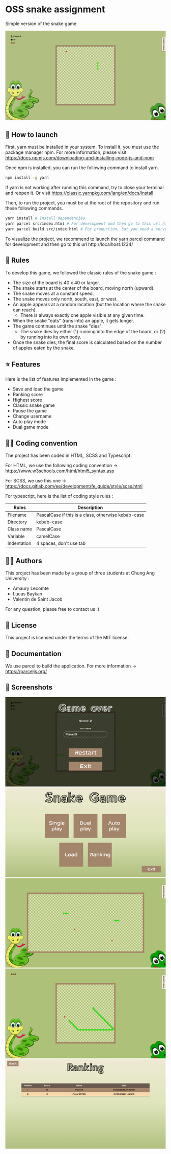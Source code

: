 # OSS snake assignment

Simple version of the snake game.

<img src="./public/game.png" alt="" />

## 📝 How to launch

First, yarn must be installed in your system. To install it, you must use the package manager npm. For more information, please visit https://docs.npmjs.com/downloading-and-installing-node-js-and-npm

Once npm is installed, you can run the following command to install yarn.

```bash
npm install -g yarn
```

If yarn is not working after running this command, try to close your terminal and reopen it. Or visit https://classic.yarnpkg.com/lang/en/docs/install

Then, to run the project, you must be at the root of the repository and run these following commands.

```bash
yarn install # Install dependencies
yarn parcel src/index.html # For development and then go to this url http://localhost:1234/
yarn parcel build src/index.html # For production, but you need a server to serve the build files.
```

To visualize the project, we recommend to launch the yarn parcel command for development and then go to this url http://localhost:1234/ 

## 📜 Rules

To develop this game, we followed the classic rules of the snake game :
- The size of the board is 40 x 40 or larger.
- The snake starts at the center of the board, moving north (upward).
- The snake moves at a constant speed.
- The snake moves only north, south, east, or west.
- An apple appears at a random location (but the location where the snake can reach).
  - There is always exactly one apple visible at any given time.
- When the snake "eats" (runs into) an apple, it gets longer.
- The game continues until the snake "dies".
  - The snake dies by either (1) running into the edge of the board, or (2) by running into
    its own body.
- Once the snake dies, the final score is calculated based on the number of apples eaten by
  the snake.

## ⭐️ Features

Here is the list of features implemented in the game :
- Save and load the game
- Ranking score
- Highest score
- Classic snake game
- Pause the game
- Change username
- Auto play mode
- Dual game mode

## 🧑‍💻 Coding convention

The project has been coded in HTML, SCSS and Typescript.

For HTML, we use the following coding convention -> https://www.w3schools.com/html/html5_syntax.asp

For SCSS, we use this one -> https://docs.gitlab.com/ee/development/fe_guide/style/scss.html

For typescript, here is the list of coding style rules :

| Rules       | Description                                         |
|-------------|-----------------------------------------------------|
| Filename    | PascalCase if this is a class, otherwise kebab-case |
| Directory   | kebab-case                                          |
| Class name  | PascalCase                                          |
| Variable    | camelCase                                           |
| Indentation | 4 spaces, don't use tab                             |

## 👨‍💼 Authors

This project has been made by a group of three students at Chung Ang University :
- Amaury Lecomte
- Lucas Baykan
- Valentin de Saint Jacob

For any question, please free to contact us :)

## 📄 License

This project is licensed under the terms of the MIT license.

## 📕 Documentation

We use parcel to build the application. For more information -> https://parceljs.org/

## 📸 Screenshots

<img src="./public/game-over.png" alt="" />

<img src="./public/menu.png" alt="" />

<img src="./public/dual-game.png" alt="" />

<img src="./public/bot.png" alt="" />

<img src="./public/ranking.png" alt="" />